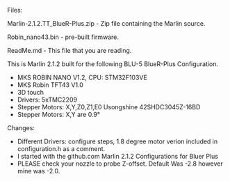 Files:

Marlin-2.1.2.TT_BlueR-Plus.zip - Zip file containing the Marlin source.

Robin_nano43.bin - pre-built firmware.

ReadMe.md - This file that you are reading.

This is Marlin 2.1.2 built for the following BLU-5 BlueR-Plus Configuration.
- MKS ROBIN NANO V1.2, CPU: STM32F103VE
- MKS Robin TFT43 V1.0
- 3D touch
- Drivers: 5xTMC2209
- Stepper Motors: X,Y,Z0,Z1,E0
  Usongshine 42SHDC3045Z-16BD
- Stepper Motors: X,Y are 0.9° 

Changes:
- Different Drivers: configure steps, 1.8 degree motor verion included in configuration.h
  as a comment.
- I started with the github.com Marlin 2.1.2 Configurations for Bluer Plus
- PLEASE check your nozzle to probe Z-offset. Default Was -2.8 however mine was -2.0.
